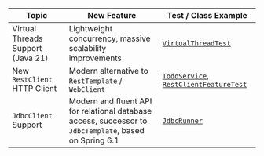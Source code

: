 | Topic                                | New Feature                                                                                            | Test / Class Example                                                                                                                                                                                                |
|--------------------------------------|--------------------------------------------------------------------------------------------------------|---------------------------------------------------------------------------------------------------------------------------------------------------------------------------------------------------------------------|
| Virtual Threads Support (Java 21)    | Lightweight concurrency, massive scalability improvements                                              | [`VirtualThreadTest`](./src/test/java/io/meurant/spring/boot32/features/loom/VirtualThreadsTest.java)                                                                                                               |
| New `RestClient` HTTP Client         | Modern alternative to `RestTemplate` / `WebClient`                                                     | [`TodoService`](./src/main/java/io/bmeurant/spring/boot32/features/restclient/TodoService.java), [`RestClientFeatureTest`](./src/test/java/io/meurant/spring/boot32/features/restclient/RestClientFeatureTest.java) |
| `JdbcClient` Support                 | Modern and fluent API for relational database access, successor to `JdbcTemplate`, based on Spring 6.1 | [`JdbcRunner`](./src/main/java/io/bmeurant/spring/boot32/features/jdbcclient/JdbcRunner.java)                                                                                                                       |

